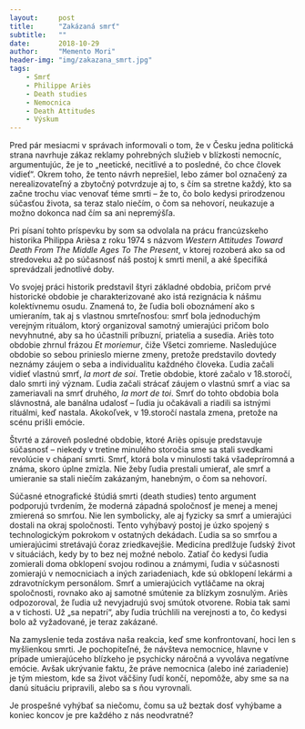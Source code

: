 ```yaml
---
layout:     post
title:      "Zakázaná smrť"
subtitle:   ""
date:       2018-10-29
author:     "Memento Mori"
header-img: "img/zakazana_smrt.jpg"
tags:
    - Smrť
    - Philippe Ariès 
    - Death studies
    - Nemocnica
    - Death Attitudes
    - Výskum
---
```


Pred pár mesiacmi v správach informovali o tom, že v Česku jedna politická strana navrhuje zákaz reklamy pohrebných služieb v blízkosti nemocníc, argumentujúc, že je to „neetické, necitlivé a to posledné, čo chce človek vidieť“. Okrem toho, že tento návrh neprešiel, lebo zámer bol označený za nerealizovateľný a zbytočný potvrdzuje aj to, s čím sa stretne každý, kto sa začne trochu viac venovať téme smrti – že to, čo bolo kedysi prirodzenou súčasťou života, sa teraz stalo niečím, o čom sa nehovorí, neukazuje a možno dokonca nad čím sa ani nepremýšľa.

Pri písaní tohto príspevku by som sa odvolala na prácu francúzskeho historika Philippa Arièsa z roku 1974 s názvom <em>Western Attitudes Toward Death From The Middle Ages To The Present</em>, v ktorej rozoberá ako sa od stredoveku až po súčasnosť náš postoj k smrti menil, a aké špecifiká sprevádzali jednotlivé doby.

Vo svojej práci historik predstavil štyri základné obdobia, pričom prvé historické obdobie je charakterizované ako istá rezignácia k nášmu kolektívnemu osudu. Znamená to, že ľudia boli oboznámení ako s umieraním, tak aj s vlastnou smrteľnosťou: smrť bola jednoduchým verejným rituálom, ktorý organizoval samotný umierajúci pričom bolo nevyhnutné, aby sa ho účastnili príbuzní, priatelia a susedia.  Ariès toto obdobie zhrnul frázou <em>Et moriemur</em>, čiže Všetci zomrieme. Nasledujúce obdobie so sebou prinieslo mierne zmeny, pretože predstavilo dovtedy neznámy záujem o seba a individualitu každného človeka. Ľudia začali vidieť vlastnú smrť, <em>la mort de soi</em>. Tretie obdobie, ktoré začalo v 18.storočí, dalo smrti iný význam. Ľudia začali strácať záujem o vlastnú smrť a viac sa zameriavali na smrť druhého, <em>la mort de toi</em>. Smrť do tohto obdobia bola slávnostná, ale banálna udalosť – ľudia ju očakávali a riadili sa istnými rituálmi, keď nastala. Akokoľvek, v 19.storočí nastala zmena, pretože na scénu prišli emócie. 

Štvrté a zároveň posledné obdobie, ktoré Ariès opisuje predstavuje súčasnosť – niekedy v tretine minulého storočia sme sa stali svedkami revolúcie v chápaní smrti. Smrť, ktorá bola  v minulosti taká všadepríromná a známa, skoro úplne zmizla. Nie žeby ľudia prestali umierať, ale smrť a umieranie sa stali niečím zakázaným, hanebným, o čom sa nehovorí. 

Súčasné etnografické štúdiá smrti (death studies) tento argument podporujú tvrdením, že moderná západná spoločnosť je menej a menej zmierená so smrťou. Nie len symbolicky, ale aj fyzicky sa smrť a umierajúci dostali na okraj spoločnosti. Tento vyhýbavý postoj je úzko spojený s technologickým pokrokom v ostatných dekádach. Ľudia sa so smrťou a umierajúcimi stretávajú čoraz zriedkavejšie. Medicína predlžuje ľudský život v situáciách, kedy by to bez nej možné nebolo. Zatiaľ čo kedysi ľudia zomierali doma obklopení svojou rodinou a známymi, ľudia v súčasnosti zomierajú v nemocniciach a iných zariadeniach, kde sú obklopení lekármi a zdravotníckym personálom. Smrť a umierajúcich vytláčame na okraj spoločnosti, rovnako ako aj samotné smútenie za blízkym zosnulým. Ariès odpozoroval, že ľudia už nevyjadrujú svoj smútok otvorene. Robia tak sami a v tichosti. Už „sa nepatrí“, aby ľudia trúchlili na verejnosti a to, čo kedysi bolo až vyžadované,  je teraz zakázané. 

Na zamyslenie teda zostáva naša reakcia, keď sme konfrontovaní, hoci len s myšlienkou smrti. Je pochopiteľné, že návšteva nemocnice, hlavne v prípade umierajúceho blízkeho je psychicky náročná a vyvoláva negatívne emócie. Avšak ukrývanie faktu, že práve nemocnica (alebo iné zariadenie) je tým miestom, kde sa život väčšiny ľudí končí, nepomôže, aby sme sa na danú situáciu pripravili, alebo sa s ňou vyrovnali. 

Je prospešné vyhýbať sa niečomu, čomu sa už beztak dosť vyhýbame a koniec koncov je pre každého z nás neodvratné?



